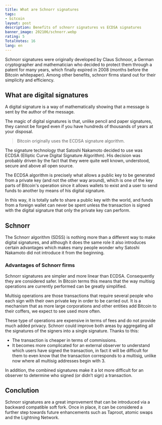 ```yaml
---
title: What are Schnorr signatures
tags:
- bitcoin
layout: post
description: Benefits of schnorr signatures vs ECDSA signatures
banner_image: 202106/schnorr.webp
rating: 5
TotalVotes: 16
lang: en
---
```


Schnorr signatures were originally developed by Claus Schnoor, a German cryptographer and mathematician who decided to protect them through a patent for many years, which finally expired in 2008 (months before the Bitcoin whitepaper). Among other benefits, schnorr firms stand out for their simplicity and efficiency.

<!--more-->

## What are digital signatures

A digital signature is a way of mathematically showing that a message is sent by the author of the message.

The magic of digital signatures is that, unlike pencil and paper signatures, they cannot be forged even if you have hundreds of thousands of years at your disposal.

> Bitcoin originally uses the ECDSA signature algorithm.

The signature technology that Satoshi Nakamoto decided to use was ECDSA (Elliptic Curve Digital Signature Algorithm). His decision was probably driven by the fact that they were quite well known, understood, secure and above all open source.

The ECDSA algorithm is precisely what allows a public key to be generated from a private key (and not the other way around), which is one of the key parts of Bitcoin's operation since it allows wallets to exist and a user to send funds to another by means of his digital signature.

In this way, it is totally safe to share a public key with the world, and funds from a foreign wallet can never be spent unless the transaction is signed with the digital signature that only the private key can perform.

## Schnorr

The Schnorr algorithm (SDSS) is nothing more than a different way to make digital signatures, and although it does the same role it also introduces certain advantages which makes many people wonder why Satoshi Nakamoto did not introduce it from the beginning.

### Advantages of Schnorr firms

Schnorr signatures are simpler and more linear than ECDSA. Consequently they are considered safer. In Bitcoin terms this means that the way multisig operations are currently performed can be greatly simplified.

Multisig operations are those transactions that require several people who each sign with their own private key in order to be carried out. It is a mechanism that as more large corporations and other entities add Bitcoin to their coffers, we expect to see used more often.

These type of operations are expensive in terms of fees and do not provide much added privacy. Schnorr could improve both areas by aggregating all the signatures of the signers into a single signature. Thanks to this:
- The transaction is cheaper in terms of commissions.
- It becomes more complicated for an external observer to understand which users have signed the transaction, in fact it will be difficult for them to even know that the transaction corresponds to a multisig, unlike now where all multisig addresses begin with 3.

In addition, the combined signatures make it a lot more difficult for an observer to determine who signed (or didn’t sign) a transaction.

## Conclution

Schnorr signatures are a great improvement that can be introduced via a backward compatible soft fork. Once in place, it can be considered a further step towards future enhancements such as Taproot, atomic swaps and the Lightning Network. 
